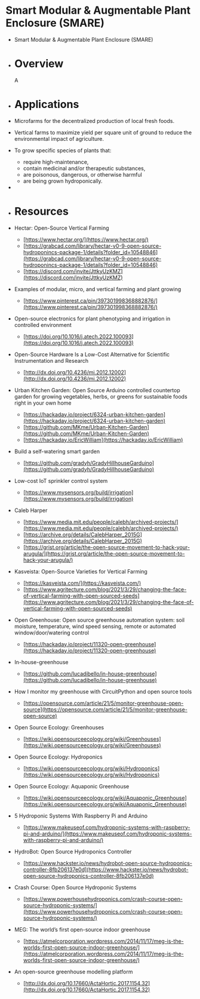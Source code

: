 # Smart Modular & Augmentable Plant Enclosure (SMARE)
- Smart Modular & Augmentable Plant Enclosure (SMARE)
- # Overview
  
  A
- # Applications
- Microfarms for the decentralized production of local fresh foods.
- Vertical farms to maximize yield per square unit of ground to reduce the environmental impact of agriculture.
- To grow specific species of plants that:
	- require high-maintenance,
	- contain medicinal and/or therapeutic substances,
	- are poisonous, dangerous, or otherwise harmful
	- are being grown hydroponically.
-
- # Resources
- Hectar: Open-Source Vertical Farming
	- [https://www.hectar.org/](https://www.hectar.org/)
	- [https://grabcad.com/library/hectar-v0-9-open-source-hydroponincs-package-1/details?folder_id=10548846](https://grabcad.com/library/hectar-v0-9-open-source-hydroponincs-package-1/details?folder_id=10548846)
	- [https://discord.com/invite/JttkyUzKMZ](https://discord.com/invite/JttkyUzKMZ)
- Examples of modular, micro, and vertical farming and plant growing
	- [https://www.pinterest.ca/pin/397301998368882876/](https://www.pinterest.ca/pin/397301998368882876/)
- Open-source electronics for plant phenotyping and irrigation in controlled environment
	- [https://doi.org/10.1016/j.atech.2022.100093](https://doi.org/10.1016/j.atech.2022.100093)
- Open-Source Hardware Is a Low-Cost Alternative for Scientific Instrumentation and Research
	- [http://dx.doi.org/10.4236/mi.2012.12002](http://dx.doi.org/10.4236/mi.2012.12002)
- Urban Kitchen Garden: Open Source Arduino controlled countertop garden for growing vegetables, herbs, or greens for sustainable foods right in your own home
	- [https://hackaday.io/project/6324-urban-kitchen-garden](https://hackaday.io/project/6324-urban-kitchen-garden)
	- [https://github.com/MKme/Urban-Kitchen-Garden](https://github.com/MKme/Urban-Kitchen-Garden)
	- [https://hackaday.io/EricWilliam](https://hackaday.io/EricWilliam)
- Build a self-watering smart garden
	- [https://github.com/gradyh/GradyHillhouseGarduino](https://github.com/gradyh/GradyHillhouseGarduino)
- Low-cost IoT sprinkler control system
	- [https://www.mysensors.org/build/irrigation](https://www.mysensors.org/build/irrigation)
- Caleb Harper
	- [https://www.media.mit.edu/people/calebh/archived-projects/](https://www.media.mit.edu/people/calebh/archived-projects/)
	- [https://archive.org/details/CalebHarper_2015G](https://archive.org/details/CalebHarper_2015G)
	- [https://grist.org/article/the-open-source-movement-to-hack-your-arugula/](https://grist.org/article/the-open-source-movement-to-hack-your-arugula/)
- Kasveista: Open-Source Varieties for Vertical Farming
	- [https://kasveista.com/](https://kasveista.com/)
	- [https://www.agritecture.com/blog/2021/3/29/changing-the-face-of-vertical-farming-with-open-sourced-seeds](https://www.agritecture.com/blog/2021/3/29/changing-the-face-of-vertical-farming-with-open-sourced-seeds)
- Open Greenhouse: Open source greenhouse automation system: soil moisture, temperature, wind speed sensing, remote or automated window/door/watering control
	- [https://hackaday.io/project/11320-open-greenhouse](https://hackaday.io/project/11320-open-greenhouse)
- In-house-greenhouse
	- [https://github.com/lucadibello/in-house-greenhouse](https://github.com/lucadibello/in-house-greenhouse)
- How I monitor my greenhouse with CircuitPython and open source tools
	- [https://opensource.com/article/21/5/monitor-greenhouse-open-source](https://opensource.com/article/21/5/monitor-greenhouse-open-source)
- Open Source Ecology: Greenhouses
	- [https://wiki.opensourceecology.org/wiki/Greenhouses](https://wiki.opensourceecology.org/wiki/Greenhouses)
- Open Source Ecology: Hydroponics
	- [https://wiki.opensourceecology.org/wiki/Hydroponics](https://wiki.opensourceecology.org/wiki/Hydroponics)
- Open Source Ecology: Aquaponic Greenhouse
	- [https://wiki.opensourceecology.org/wiki/Aquaponic_Greenhouse](https://wiki.opensourceecology.org/wiki/Aquaponic_Greenhouse)
- 5 Hydroponic Systems With Raspberry Pi and Arduino
	- [https://www.makeuseof.com/hydroponic-systems-with-raspberry-pi-and-arduino/](https://www.makeuseof.com/hydroponic-systems-with-raspberry-pi-and-arduino/)
- HydroBot: Open Source Hydroponics Controller
	- [https://www.hackster.io/news/hydrobot-open-source-hydroponics-controller-8fb206137e0d](https://www.hackster.io/news/hydrobot-open-source-hydroponics-controller-8fb206137e0d)
- Crash Course: Open Source Hydroponic Systems
	- [https://www.powerhousehydroponics.com/crash-course-open-source-hydroponic-systems/](https://www.powerhousehydroponics.com/crash-course-open-source-hydroponic-systems/)
- MEG: The world’s first open-source indoor greenhouse
	- [https://atmelcorporation.wordpress.com/2014/11/17/meg-is-the-worlds-first-open-source-indoor-greenhouse/](https://atmelcorporation.wordpress.com/2014/11/17/meg-is-the-worlds-first-open-source-indoor-greenhouse/)
- An open-source greenhouse modelling platform
	- [http://dx.doi.org/10.17660/ActaHortic.2017.1154.32](http://dx.doi.org/10.17660/ActaHortic.2017.1154.32)